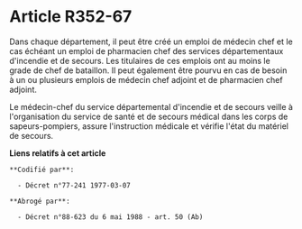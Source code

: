 # Article R352-67

Dans chaque département, il peut être créé un emploi de médecin chef et le cas échéant un emploi de pharmacien chef des
services départementaux d'incendie et de secours. Les titulaires de ces emplois ont au moins le grade de chef de bataillon.
Il peut également être pourvu en cas de besoin à un ou plusieurs emplois de médecin chef adjoint et de pharmacien chef
adjoint.

Le médecin-chef du service départemental d'incendie et de secours veille à l'organisation du service de santé et de secours
médical dans les corps de sapeurs-pompiers, assure l'instruction médicale et vérifie l'état du matériel de secours.

**Liens relatifs à cet article**

	**Codifié par**:

	  - Décret n°77-241 1977-03-07

	**Abrogé par**:

	  - Décret n°88-623 du 6 mai 1988 - art. 50 (Ab)
